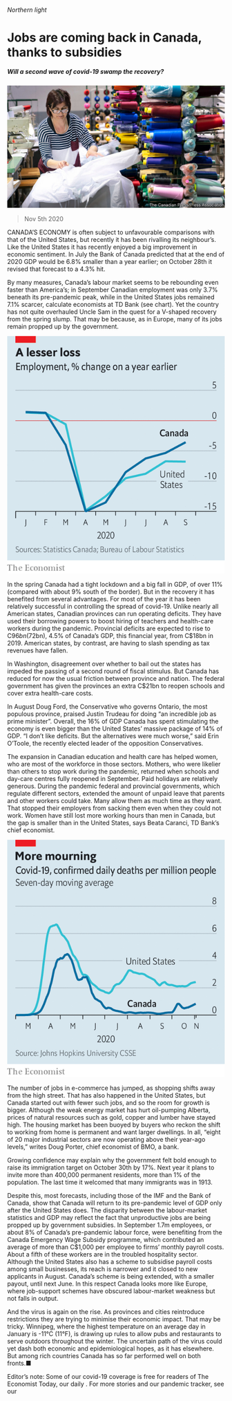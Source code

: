 ###### Northern light

# Jobs are coming back in Canada, thanks to subsidies 

##### Will a second wave of covid-19 swamp the recovery? 

![image](images/20201107_AMP001_0.jpg) 

> Nov 5th 2020 

CANADA’S ECONOMY is often subject to unfavourable comparisons with that of the United States, but recently it has been rivalling its neighbour’s. Like the United States it has recently enjoyed a big improvement in economic sentiment. In July the Bank of Canada predicted that at the end of 2020 GDP would be 6.8% smaller than a year earlier; on October 28th it revised that forecast to a 4.3% hit.

By many measures, Canada’s labour market seems to be rebounding even faster than America’s; in September Canadian employment was only 3.7% beneath its pre-pandemic peak, while in the United States jobs remained 7.1% scarcer, calculate economists at TD Bank (see chart). Yet the country has not quite overhauled Uncle Sam in the quest for a V-shaped recovery from the spring slump. That may be because, as in Europe, many of its jobs remain propped up by the government.

![image](images/20201107_AMC119.png) 


In the spring Canada had a tight lockdown and a big fall in GDP, of over 11% (compared with about 9% south of the border). But in the recovery it has benefited from several advantages. For most of the year it has been relatively successful in controlling the spread of covid-19. Unlike nearly all American states, Canadian provinces can run operating deficits. They have used their borrowing powers to boost hiring of teachers and health-care workers during the pandemic. Provincial deficits are expected to rise to C$96bn ($72bn), 4.5% of Canada’s GDP, this financial year, from C$18bn in 2019. American states, by contrast, are having to slash spending as tax revenues have fallen.


In Washington, disagreement over whether to bail out the states has impeded the passing of a second round of fiscal stimulus. But Canada has reduced for now the usual friction between province and nation. The federal government has given the provinces an extra C$21bn to reopen schools and cover extra health-care costs.

In August Doug Ford, the Conservative who governs Ontario, the most populous province, praised Justin Trudeau for doing “an incredible job as prime minister”. Overall, the 16% of GDP Canada has spent stimulating the economy is even bigger than the United States’ massive package of 14% of GDP. “I don’t like deficits. But the alternatives were much worse,” said Erin O’Toole, the recently elected leader of the opposition Conservatives.

The expansion in Canadian education and health care has helped women, who are most of the workforce in those sectors. Mothers, who were likelier than others to stop work during the pandemic, returned when schools and day-care centres fully reopened in September. Paid holidays are relatively generous. During the pandemic federal and provincial governments, which regulate different sectors, extended the amount of unpaid leave that parents and other workers could take. Many allow them as much time as they want. That stopped their employers from sacking them even when they could not work. Women have still lost more working hours than men in Canada, but the gap is smaller than in the United States, says Beata Caranci, TD Bank’s chief economist.

![image](images/20201107_AMC152.png) 


The number of jobs in e-commerce has jumped, as shopping shifts away from the high street. That has also happened in the United States, but Canada started out with fewer such jobs, and so the room for growth is bigger. Although the weak energy market has hurt oil-pumping Alberta, prices of natural resources such as gold, copper and lumber have stayed high. The housing market has been buoyed by buyers who reckon the shift to working from home is permanent and want larger dwellings. In all, “eight of 20 major industrial sectors are now operating above their year-ago levels,” writes Doug Porter, chief economist of BMO, a bank.

Growing confidence may explain why the government felt bold enough to raise its immigration target on October 30th by 17%. Next year it plans to invite more than 400,000 permanent residents, more than 1% of the population. The last time it welcomed that many immigrants was in 1913.

Despite this, most forecasts, including those of the IMF and the Bank of Canada, show that Canada will return to its pre-pandemic level of GDP only after the United States does. The disparity between the labour-market statistics and GDP may reflect the fact that unproductive jobs are being propped up by government subsidies. In September 1.7m employees, or about 8% of Canada’s pre-pandemic labour force, were benefiting from the Canada Emergency Wage Subsidy programme, which contributed an average of more than C$1,000 per employee to firms’ monthly payroll costs. About a fifth of these workers are in the troubled hospitality sector. Although the United States also has a scheme to subsidise payroll costs among small businesses, its reach is narrower and it closed to new applicants in August. Canada’s scheme is being extended, with a smaller payout, until next June. In this respect Canada looks more like Europe, where job-support schemes have obscured labour-market weakness but not falls in output.

And the virus is again on the rise. As provinces and cities reintroduce restrictions they are trying to minimise their economic impact. That may be tricky. Winnipeg, where the highest temperature on an average day in January is -11°C (11°F), is drawing up rules to allow pubs and restaurants to serve outdoors throughout the winter. The uncertain path of the virus could yet dash both economic and epidemiological hopes, as it has elsewhere. But among rich countries Canada has so far performed well on both fronts.■

Editor’s note: Some of our covid-19 coverage is free for readers of The Economist Today, our daily . For more stories and our pandemic tracker, see our 

